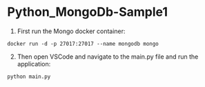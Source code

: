 # Python_MongoDb-Sample1

1. First run the Mongo docker container:
```
docker run -d -p 27017:27017 --name mongodb mongo
```

2. Then open VSCode and navigate to the main.py file and run the application:
```
python main.py
```
